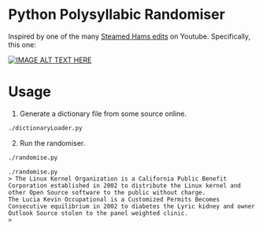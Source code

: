 # Python Polysyllabic Randomiser
Inspired by one of the many [Steamed Hams edits](https://www.youtube.com/results?search_query=Steamed+Hams+but+it%27s) on Youtube. Specifically, this one:

[![IMAGE ALT TEXT HERE](https://img.youtube.com/vi/mqxysHMnUD0/0.jpg)](https://www.youtube.com/watch?v=mqxysHMnUD0)

# Usage
1. Generate a dictionary file from some source online.
```sh
./dictionaryLoader.py
```
2. Run the randomiser.
```sh
./randomise.py
```
```
./randomise.py 
> The Linux Kernel Organization is a California Public Benefit Corporation established in 2002 to distribute the Linux kernel and other Open Source software to the public without charge.
The Lucia Kevin Occupational is a Customized Permits Becomes Consecutive equilibrium in 2002 to diabetes the Lyric kidney and owner Outlook Source stolen to the panel weighted clinic.
> 
```